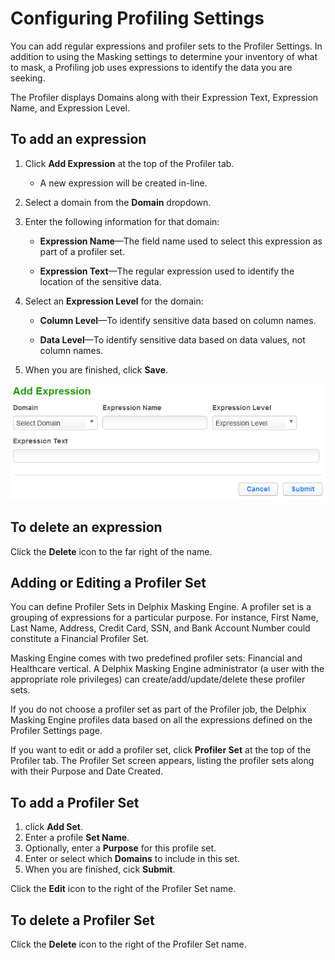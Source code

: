 # Configuring Profiling Settings

You can add regular expressions and profiler sets to the Profiler
Settings. In addition to using the Masking settings to determine your
inventory of what to mask, a Profiling job uses expressions to identify
the data you are seeking.

The Profiler displays Domains along with their Expression Text,
Expression Name, and Expression Level.

## To add an expression

1.  Click **Add Expression** at the top of the Profiler tab.
    
      - A new expression will be created in-line.

2.  Select a domain from the **Domain**
dropdown.

3.  Enter the following information for that domain:
    
      - **Expression Name**—The field name used to select this
        expression as part of a profiler set.
    
      - **Expression Text**—The regular expression used to identify
        the location of the sensitive data.

4.  Select an **Expression Level** for the domain:
    
      - **Column Level**—To identify sensitive data based on column
        names.
    
      - **Data Level**—To identify sensitive data based on data
        values, not column names.

5.  When you are finished, click **Save**.

![](./media/image6.png)

## To delete an expression

Click the **Delete** icon to the far right of the name.

## Adding or Editing a Profiler Set

You can define Profiler Sets in Delphix Masking Engine. A profiler set
is a grouping of expressions for a particular purpose. For instance,
First Name, Last Name, Address, Credit Card, SSN, and Bank Account
Number could constitute a Financial Profiler Set.

Masking Engine comes with two predefined profiler sets: Financial and
Healthcare vertical. A Delphix Masking Engine administrator (a user with
the appropriate role privileges) can create/add/update/delete these
profiler sets.

If you do not choose a profiler set as part of the Profiler job, the
Delphix Masking Engine profiles data based on all the expressions
defined on the Profiler Settings page.

If you want to edit or add a profiler set, click **Profiler Set** at the
top of the Profiler tab. The Profiler Set screen appears, listing the
profiler sets along with their Purpose and Date Created.

## To add a Profiler Set

1. click **Add Set**.
2. Enter a profile **Set Name**.
3. Optionally, enter a **Purpose** for this profile set.
4. Enter or select which **Domains** to include in this set.
5. When you are finished, cick **Submit**.

Click the **Edit** icon to the right of the Profiler Set name.

## To delete a Profiler Set

Click the **Delete** icon to the right of the Profiler Set name.


